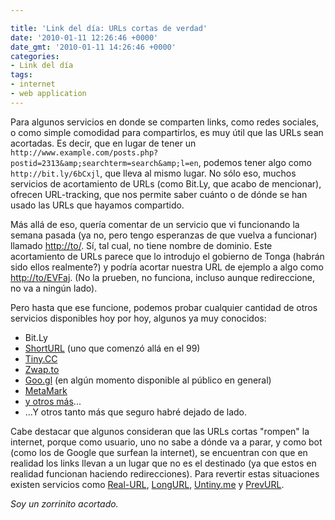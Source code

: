 ```yaml
---

title: 'Link del día: URLs cortas de verdad'
date: '2010-01-11 12:26:46 +0000'
date_gmt: '2010-01-11 14:26:46 +0000'
categories:
- Link del día
tags:
- internet
- web application
---
```


Para algunos servicios en donde se comparten links, como redes sociales, o como simple comodidad para compartirlos, es muy útil que las URLs sean acortadas. Es decir, que en lugar de tener un `http://www.example.com/posts.php?postid=2313&amp;searchterm=search&amp;l=en`, podemos tener algo como `http://bit.ly/6bCxjl`, que lleva al mismo lugar. No sólo eso, muchos servicios de acortamiento de URLs (como Bit.Ly, que acabo de mencionar), ofrecen URL-tracking, que nos permite saber cuánto o de dónde se han usado las URLs que hayamos compartido.

Más allá de eso, quería comentar de un servicio que vi funcionando la semana pasada (ya no, pero tengo esperanzas de que vuelva a funcionar) llamado [http://to/](http://to/). Sí, tal cual, no tiene nombre de dominio. Este acortamiento de URLs parece que lo introdujo el gobierno de Tonga (habrán sido ellos realmente?) y podría acortar nuestra URL de ejemplo a algo como [http://to/EVFaj](http://to/EVFaj). (No la prueben, no funciona, incluso aunque redireccione, no va a ningún lado).

Pero hasta que ese funcione, podemos probar cualquier cantidad de otros servicios disponibles hoy por hoy, algunos ya muy conocidos:

- Bit.Ly
- [ShortURL](http://www.shorturl.com/) (uno que comenzó allá en el 99)
- [Tiny.CC](http://www.tiny.cc/)
- [Zwap.to](http://zwap.to/)
- [Goo.gl](http://goo.gl/) (en algún momento disponible al público en general)
- [MetaMark](http://metamark.net/)
- [y otros más](http://lists.econsultant.com/top-10-url-redirection-services.html)...
- ...Y otros tanto más que seguro habré dejado de lado.

Cabe destacar que algunos consideran que las URLs cortas "rompen" la internet, porque como usuario, uno no sabe a dónde va a parar, y como bot (como los de Google que surfean la internet), se encuentran con que en realidad los links llevan a un lugar que no es el destinado (ya que estos en realidad funcionan haciendo redirecciones). Para revertir estas situaciones existen servicios como [Real-URL](http://real-url.org/), [LongURL](http://www.longurlplease.com/), [Untiny.me](http://www.untiny.me/) y [PrevURL](http://www.prevurl.com/).

_Soy un zorrinito acortado._
